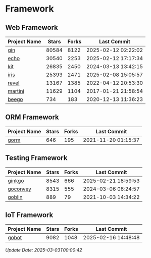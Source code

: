 # Framework

## Web Framework
| Project Name | Stars | Forks | Last Commit |
| ------------ | ----- | ----- | ----------- |
| [gin](https://github.com/gin-gonic/gin) | 80584 | 8122 | 2025-02-12 02:22:02 |
| [echo](https://github.com/labstack/echo) | 30540 | 2253 | 2025-02-12 17:17:34 |
| [kit](https://github.com/go-kit/kit) | 26835 | 2450 | 2024-03-13 13:42:15 |
| [iris](https://github.com/kataras/iris) | 25393 | 2471 | 2025-02-08 15:05:57 |
| [revel](https://github.com/revel/revel) | 13167 | 1385 | 2022-04-12 20:53:30 |
| [martini](https://github.com/go-martini/martini) | 11629 | 1104 | 2017-01-21 21:58:54 |
| [beego](https://github.com/astaxie/beego) | 734 | 183 | 2020-12-13 11:36:23 |

## ORM Framework
| Project Name | Stars | Forks | Last Commit |
| ------------ | ----- | ----- | ----------- |
| [gorm](https://github.com/jinzhu/gorm) | 646 | 195 | 2021-11-20 01:15:37 |

## Testing Framework
| Project Name | Stars | Forks | Last Commit |
| ------------ | ----- | ----- | ----------- |
| [ginkgo](https://github.com/onsi/ginkgo) | 8543 | 666 | 2025-02-21 18:59:53 |
| [goconvey](https://github.com/smartystreets/goconvey) | 8315 | 555 | 2024-03-06 06:24:57 |
| [goblin](https://github.com/franela/goblin) | 889 | 79 | 2021-10-03 14:34:22 |

## IoT Framework
| Project Name | Stars | Forks | Last Commit |
| ------------ | ----- | ----- | ----------- |
| [gobot](https://github.com/hybridgroup/gobot) | 9082 | 1048 | 2025-02-16 14:48:48 |

*Update Date: 2025-03-03T00:00:42*